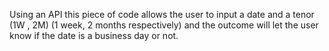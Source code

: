 Using an API this piece of code allows the user to input a date and a tenor (1W , 2M) (1 week, 2 months respectively) and the outcome will let the user know if the date is a business day or not.
